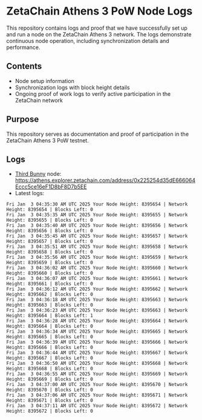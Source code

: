 # ZetaChain Athens 3 PoW Node Logs
This repository contains logs and proof that we have successfully set up and run a node on the ZetaChain Athens 3 network. The logs demonstrate continuous node operation, including synchronization details and performance.

## Contents
- Node setup information
- Synchronization logs with block height details
- Ongoing proof of work logs to verify active participation in the ZetaChain network

## Purpose
This repository serves as documentation and proof of participation in the ZetaChain Athens 3 PoW testnet.

## Logs

- [Third Bunny](https://thirdbunny.xyz/) node: https://athens.explorer.zetachain.com/address/0x225254d35dE666064Eccc5ce16eF1D8bF8D7b5EE
- Latest logs:
```
Fri Jan  3 04:35:30 AM UTC 2025 Your Node Height: 8395654 | Network Height: 8395654 | Blocks Left: 0
Fri Jan  3 04:35:35 AM UTC 2025 Your Node Height: 8395655 | Network Height: 8395655 | Blocks Left: 0
Fri Jan  3 04:35:40 AM UTC 2025 Your Node Height: 8395656 | Network Height: 8395656 | Blocks Left: 0
Fri Jan  3 04:35:45 AM UTC 2025 Your Node Height: 8395657 | Network Height: 8395657 | Blocks Left: 0
Fri Jan  3 04:35:51 AM UTC 2025 Your Node Height: 8395658 | Network Height: 8395658 | Blocks Left: 0
Fri Jan  3 04:35:56 AM UTC 2025 Your Node Height: 8395659 | Network Height: 8395659 | Blocks Left: 0
Fri Jan  3 04:36:02 AM UTC 2025 Your Node Height: 8395660 | Network Height: 8395660 | Blocks Left: 0
Fri Jan  3 04:36:07 AM UTC 2025 Your Node Height: 8395661 | Network Height: 8395661 | Blocks Left: 0
Fri Jan  3 04:36:12 AM UTC 2025 Your Node Height: 8395662 | Network Height: 8395662 | Blocks Left: 0
Fri Jan  3 04:36:18 AM UTC 2025 Your Node Height: 8395663 | Network Height: 8395663 | Blocks Left: 0
Fri Jan  3 04:36:23 AM UTC 2025 Your Node Height: 8395663 | Network Height: 8395664 | Blocks Left: 1
Fri Jan  3 04:36:28 AM UTC 2025 Your Node Height: 8395664 | Network Height: 8395664 | Blocks Left: 0
Fri Jan  3 04:36:34 AM UTC 2025 Your Node Height: 8395665 | Network Height: 8395665 | Blocks Left: 0
Fri Jan  3 04:36:39 AM UTC 2025 Your Node Height: 8395666 | Network Height: 8395666 | Blocks Left: 0
Fri Jan  3 04:36:44 AM UTC 2025 Your Node Height: 8395667 | Network Height: 8395667 | Blocks Left: 0
Fri Jan  3 04:36:50 AM UTC 2025 Your Node Height: 8395668 | Network Height: 8395668 | Blocks Left: 0
Fri Jan  3 04:36:55 AM UTC 2025 Your Node Height: 8395669 | Network Height: 8395669 | Blocks Left: 0
Fri Jan  3 04:37:00 AM UTC 2025 Your Node Height: 8395670 | Network Height: 8395670 | Blocks Left: 0
Fri Jan  3 04:37:06 AM UTC 2025 Your Node Height: 8395671 | Network Height: 8395671 | Blocks Left: 0
Fri Jan  3 04:37:11 AM UTC 2025 Your Node Height: 8395672 | Network Height: 8395672 | Blocks Left: 0
```
